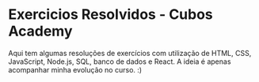 # Exercicios Resolvidos - Cubos Academy

Aqui tem algumas resoluções de exercícios com utilização de HTML, CSS, JavaScript, Node.js, SQL, banco de dados e React. 
A ideia é apenas acompanhar minha evolução no curso. :) 
